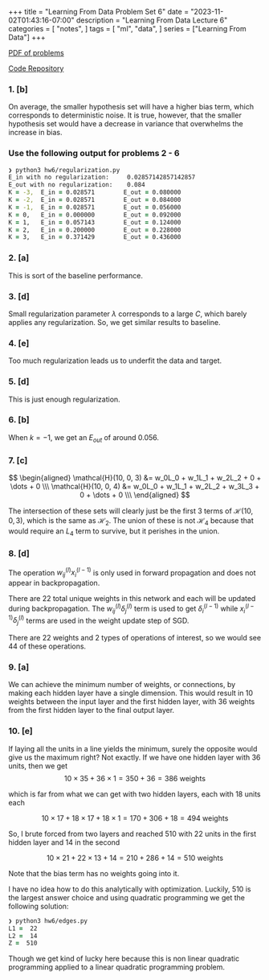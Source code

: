 +++
title = "Learning From Data Problem Set 6"
date = "2023-11-02T01:43:16-07:00"
description = "Learning From Data Lecture 6"
categories = [ "notes", ]
tags = [ "ml", "data", ]
series = ["Learning From Data"]
+++


[PDF of problems](https://work.caltech.edu/homework/hw6.pdf)

[Code Repository](https://github.com/lienzhuzhu/lfd)


### 1. [b]

On average, the smaller hypothesis set will have a higher bias term, which corresponds to deterministic noise. It is true, however, that the smaller hypothesis set would have a decrease in variance that overwhelms the increase in bias.



### Use the following output for problems 2 - 6

```zsh
❯ python3 hw6/regularization.py
E_in with no regularization:     0.02857142857142857
E_out with no regularization:    0.084
K = -3,  E_in = 0.028571        E_out = 0.080000
K = -2,  E_in = 0.028571        E_out = 0.084000
K = -1,  E_in = 0.028571        E_out = 0.056000
K = 0,   E_in = 0.000000        E_out = 0.092000
K = 1,   E_in = 0.057143        E_out = 0.124000
K = 2,   E_in = 0.200000        E_out = 0.228000
K = 3,   E_in = 0.371429        E_out = 0.436000
```


### 2. [a]

This is sort of the baseline performance.


### 3. [d]

Small regularization parameter $\lambda$ corresponds to a large $C$, which barely applies any regularization. So, we get similar results to baseline.


### 4. [e]


Too much regularization leads us to underfit the data and target.


### 5. [d]


This is just enough regularization.


### 6. [b]


When $k=-1$, we get an $E_{out}$ of around $0.056$.



### 7. [c]


$$
\begin{aligned}
\mathcal{H}(10, 0, 3) &= w_0L_0 + w_1L_1 + w_2L_2 + 0 + \dots + 0 \\\
\mathcal{H}(10, 0, 4) &= w_0L_0 + w_1L_1 + w_2L_2 + w_3L_3 + 0 + \dots + 0 \\\
\end{aligned}
$$

The intersection of these sets will clearly just be the first 3 terms of $\mathcal{H}(10, 0, 3)$, which is the same as $\mathcal{H}_2$. The union of these is not $\mathcal{H}_4$ because that would require an $L_4$ term to survive, but it perishes in the union.



### 8. [d]


The operation $w_{ij}^{(l)}x_i^{(l-1)}$ is only used in forward propagation and does not appear in backpropagation.

There are $22$ total unique weights in this network and each will be updated during backpropagation. The $w_{ij}^{(l)}\delta_j^{(l)}$ term is used to get $\delta_i^{(l-1)}$ while $x_i^{(l-1)}\delta_j^{(l)}$ terms are used in the weight update step of SGD.

There are $22$ weights and $2$ types of operations of interest, so we would see $44$ of these operations.



### 9. [a]


We can achieve the minimum number of weights, or connections, by making each hidden layer have a single dimension. This would result in $10$ weights between the input layer and the first hidden layer, with $36$ weights from the first hidden layer to the final output layer.



### 10. [e]

If laying all the units in a line yields the minimum, surely the opposite would give us the maximum right? Not exactly. If we have one hidden layer with $36$ units, then we get
$$
10 \times 35 + 36 \times 1 = 350 + 36 = 386 \textrm{ weights}
$$

which is far from what we can get with two hidden layers, each with $18$ units each

$$
10 \times 17 + 18 \times 17 + 18 \times 1 = 170 + 306 + 18 = 494 \textrm{ weights}
$$

So, I brute forced from two layers and reached $510$ with $22$ units in the first hidden layer and $14$ in the second

$$
10\times21 + 22\times13 + 14 = 210 + 286 + 14 = 510 \textrm{ weights}
$$

Note that the bias term has no weights going into it.

I have no idea how to do this analytically with optimization. Luckily, $510$ is the largest answer choice and using quadratic programming we get the following solution:

```zsh
❯ python3 hw6/edges.py
L1 =  22
L2 =  14
Z =  510
```

Though we get kind of lucky here because this is non linear quadratic programming applied to a linear quadratic programming problem.
